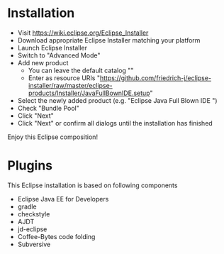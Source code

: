 # Installation
* Visit https://wiki.eclipse.org/Eclipse_Installer
* Download appropriate Eclipse Installer matching your platform
* Launch Eclipse Installer
* Switch to "Advanced Mode"
* Add new product
  * You can leave the default catalog "<User Products>"
  * Enter as resource URIs "https://github.com/friedrich-j/eclipse-installer/raw/master/eclipse-products/Installer/JavaFullBownIDE.setup"
* Select the newly added product (e.g. "Eclipse Java Full Blown IDE ")
* Check "Bundle Pool"
* Click "Next"
* Click "Next" or confirm all dialogs until the installation has finished

Enjoy this Eclipse composition!


# Plugins
This Eclipse installation is based on following components
* Eclipse Java EE for Developers
* gradle
* checkstyle
* AJDT
* jd-eclipse
* Coffee-Bytes code folding
* Subversive

